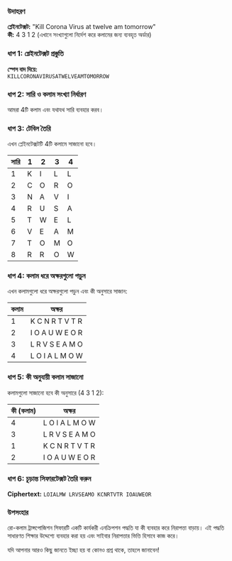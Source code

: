 ### উদাহরণ

**প্লেইনটেক্সট:** "Kill Corona Virus at twelve am tomorrow"  
**কী:** 4 3 1 2 (এখানে সংখ্যাগুলো নির্দেশ করে কলামের জন্য ব্যবহৃত অর্ডার)

### ধাপ 1: প্লেইনটেক্সট প্রস্তুতি

**স্পেস বাদ দিয়ে:**  
`KILLCORONAVIRUSATWELVEAMTOMORROW`

### ধাপ 2: সারি ও কলাম সংখ্যা নির্ধারণ

আমরা 4টি কলাম এবং যথাযথ সারি ব্যবহার করব।

### ধাপ 3: টেবিল তৈরি

এখন প্লেইনটেক্সটটি 4টি কলামে সাজানো হবে। 

| সারি | 1 | 2 | 3 | 4 |
|------|---|---|---|---|
| 1    | K | I | L | L |
| 2    | C | O | R | O |
| 3    | N | A | V | I |
| 4    | R | U | S | A |
| 5    | T | W | E | L |
| 6    | V | E | A | M |
| 7    | T | O | M | O |
| 8    | R | R | O | W |

### ধাপ 4: কলাম ধরে অক্ষরগুলো পড়ুন

এখন কলামগুলো ধরে অক্ষরগুলো পড়ুন এবং কী অনুসারে সাজান:

| কলাম | অক্ষর            |
|-------|------------------|
| 1     | K C N R T V T R   |
| 2     | I O A U W E O R   |
| 3     | L R V S E A M O   |
| 4     | L O I A L M O W   |

### ধাপ 5: কী অনুযায়ী কলাম সাজানো

কলামগুলো সাজানো হবে কী অনুসারে (4 3 1 2):

| কী (কলাম) | অক্ষর              |
|-----------|--------------------|
| 4         | L O I A L M O W     |
| 3         | L R V S E A M O     |
| 1         | K C N R T V T R     |
| 2         | I O A U W E O R     |

### ধাপ 6: চূড়ান্ত সিফারটেক্সট তৈরি করুন

**Ciphertext:** `LOIALMW LRVSEAMO KCNRTVTR IOAUWEOR`

### উপসংহার

রো-কলাম ট্রান্সপোজিশন সিফারটি একটি কার্যকরী এনক্রিপশন পদ্ধতি যা কী ব্যবহার করে নিরাপত্তা বাড়ায়। এই পদ্ধতি সাধারণত শিক্ষার উদ্দেশ্যে ব্যবহার করা হয় এবং সাইবার নিরাপত্তার ভিত্তি হিসাবে কাজ করে।

যদি আপনার আরও কিছু জানতে ইচ্ছা হয় বা কোনও প্রশ্ন থাকে, তাহলে জানাবেন!
